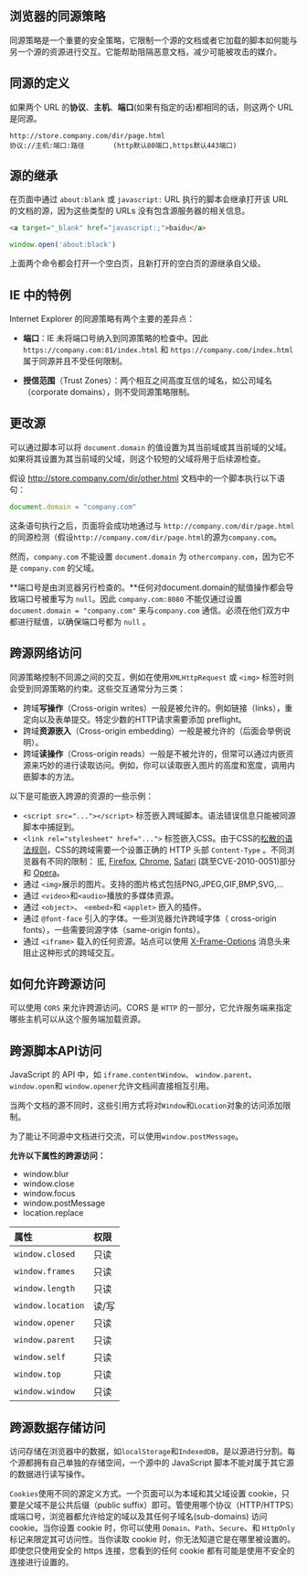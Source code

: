 ## 浏览器的同源策略

同源策略是一个重要的安全策略，它限制一个源的文档或者它加载的脚本如何能与另一个源的资源进行交互。它能帮助阻隔恶意文档，减少可能被攻击的媒介。

## 同源的定义

如果两个 URL 的**协议**、**主机**、**端口**(如果有指定的话)都相同的话，则这两个 URL 是同源。

```text
http://store.company.com/dir/page.html
协议://主机:端口:路径		(http默认80端口,https默认443端口)
```

## 源的继承

在页面中通过 `about:blank` 或 `javascript:` URL 执行的脚本会继承打开该 URL 的文档的源，因为这些类型的 URLs 没有包含源服务器的相关信息。

```html
<a target="_blank" href="javascript:;">baidu</a>
```

```js
window.open('about:black')
```

上面两个命令都会打开一个空白页，且新打开的空白页的源继承自父级。

## IE 中的特例

Internet Explorer 的同源策略有两个主要的差异点：

+ **端口**：IE 未将端口号纳入到同源策略的检查中。因此 `https://company.com:81/index.html` 和 `https://company.com/index.html` 属于同源并且不受任何限制。

+ **授信范围**（Trust Zones）：两个相互之间高度互信的域名，如公司域名（corporate domains），则不受同源策略限制。

## 更改源

可以通过脚本可以将 `document.domain` 的值设置为其当前域或其当前域的父域。如果将其设置为其当前域的父域，则这个较短的父域将用于后续源检查。

假设 http://store.company.com/dir/other.html 文档中的一个脚本执行以下语句：

```javascript
document.domain = "company.com"
```

这条语句执行之后，页面将会成功地通过与 `http://company.com/dir/page.html` 的同源检测（假设`http://company.com/dir/page.html`的源为`company.com`。

然而，`company.com` 不能设置 `document.domain` 为 `othercompany.com`，因为它不是 `company.com` 的父域。



**端口号是由浏览器另行检查的。**任何对document.domain的赋值操作都会导致端口号被重写为 `null`。因此 `company.com:8080` 不能仅通过设置 `document.domain = "company.com"` 来与`company.com` 通信。必须在他们双方中都进行赋值，以确保端口号都为 `null` 。



## 跨源网络访问

同源策略控制不同源之间的交互，例如在使用`XMLHttpRequest` 或 `<img>` 标签时则会受到同源策略的约束。这些交互通常分为三类：

+ 跨域**写操作**（Cross-origin writes）一般是被允许的。例如链接（links），重定向以及表单提交。特定少数的HTTP请求需要添加 preflight。
+ 跨域**资源嵌入**（Cross-origin embedding）一般是被允许的（后面会举例说明）。
+ 跨域**读操作**（Cross-origin reads）一般是不被允许的，但常可以通过内嵌资源来巧妙的进行读取访问。例如，你可以读取嵌入图片的高度和宽度，调用内嵌脚本的方法。

以下是可能嵌入跨源的资源的一些示例：

- `<script src="..."></script>` 标签嵌入跨域脚本。语法错误信息只能被同源脚本中捕捉到。
- `<link rel="stylesheet" href="...">` 标签嵌入CSS。由于CSS的[松散的语法规则](http://scarybeastsecurity.blogspot.dk/2009/12/generic-cross-browser-cross-domain.html)，CSS的跨域需要一个设置正确的 HTTP 头部 `Content-Type` 。不同浏览器有不同的限制： [IE](http://msdn.microsoft.com/zh-CN/library/ie/gg622939(v=vs.85).aspx), [Firefox](https://www.mozilla.org/security/announce/2010/mfsa2010-46.html), [Chrome](https://code.google.com/p/chromium/issues/detail?id=9877), [Safari](https://support.apple.com/kb/HT4070) (跳至CVE-2010-0051)部分 和 [Opera](https://www.opera.com/support/kb/view/943/)。
- 通过 `<img>`展示的图片。支持的图片格式包括PNG,JPEG,GIF,BMP,SVG,...
- 通过 `<video>`和`<audio>`播放的多媒体资源。
- 通过 `<object>`、 `<embed>`和 `<applet>` 嵌入的插件。
- 通过 `@font-face` 引入的字体。一些浏览器允许跨域字体（ cross-origin fonts），一些需要同源字体（same-origin fonts）。
- 通过 `<iframe>` 载入的任何资源。站点可以使用 [X-Frame-Options](https://developer.mozilla.org/zh-CN/docs/HTTP/X-Frame-Options) 消息头来阻止这种形式的跨域交互。

## 如何允许跨源访问

可以使用 `CORS` 来允许跨源访问。CORS 是 `HTTP` 的一部分，它允许服务端来指定哪些主机可以从这个服务端加载资源。

## 跨源脚本API访问

JavaScript 的 API 中，如 `iframe.contentWindow`、 `window.parent`、`window.open`和 `window.opener`允许文档间直接相互引用。

当两个文档的源不同时，这些引用方式将对`Window`和`Location`对象的访问添加限制。

为了能让不同源中文档进行交流，可以使用`window.postMessage`。

**允许以下属性的跨源访问：**

+ window.blur
+ window.close
+ window.focus
+ window.postMessage
+ location.replace

| 属性              | 权限  |
| :---------------- | :---- |
| `window.closed`   | 只读  |
| `window.frames`   | 只读  |
| `window.length`   | 只读  |
| `window.location` | 读/写 |
| `window.opener`   | 只读  |
| `window.parent`   | 只读  |
| `window.self`     | 只读  |
| `window.top`      | 只读  |
| `window.window`   | 只读  |

## 跨源数据存储访问

访问存储在浏览器中的数据，如`localStorage`和`IndexedDB`，是以源进行分割。每个源都拥有自己单独的存储空间，一个源中的 JavaScript 脚本不能对属于其它源的数据进行读写操作。

`Cookies`使用不同的源定义方式。一个页面可以为本域和其父域设置 cookie，只要是父域不是公共后缀（public suffix）即可。管使用哪个协议（HTTP/HTTPS）或端口号，浏览器都允许给定的域以及其任何子域名(sub-domains) 访问 cookie。当你设置 cookie 时，你可以使用 `Domain`、`Path`、`Secure`、和 `HttpOnly` 标记来限定其可访问性。当你读取 cookie 时，你无法知道它是在哪里被设置的。 即使您只使用安全的 https 连接，您看到的任何 cookie 都有可能是使用不安全的连接进行设置的。